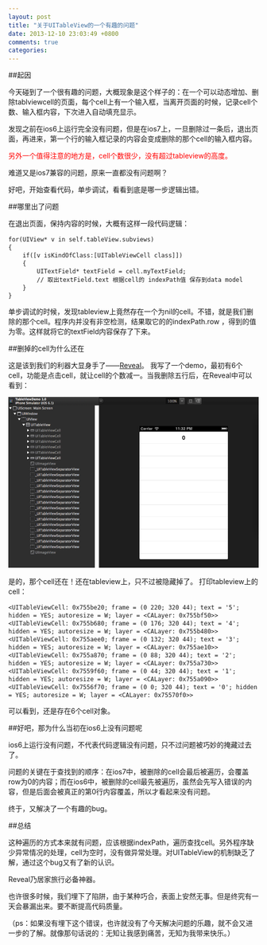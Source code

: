 ```yaml
---
layout: post
title: "关于UITableView的一个有趣的问题"
date: 2013-12-10 23:03:49 +0800
comments: true
categories: 
---
```


##起因

今天碰到了一个很有趣的问题，大概现象是这个样子的：在一个可以动态增加、删除tablviewcell的页面，每个cell上有一个输入框，当离开页面的时候，记录cell个数、输入框内容，下次进入自动填充显示。

发现之前在ios6上运行完全没有问题，但是在ios7上，一旦删除过一条后，退出页面，再进来，第一个行的输入框记录的内容会变成删除的那个cell的输入框内容。

<p style="color:red" > 另外一个值得注意的地方是，cell个数很少，没有超过tableview的高度。</p>

难道又是ios7兼容的问题，原来一直都没有问题啊？

好吧，开始查看代码，单步调试，看看到底是哪一步逻辑出错。

##哪里出了问题

在退出页面，保持内容的时候，大概有这样一段代码逻辑：

	for(UIView* v in self.tableView.subviews)
    {
        if([v isKindOfClass:[UITableViewCell class]])
        {
           	UITextField* textField = cell.myTextField;
           	// 取出textField.text 根据cell的 indexPath值 保存到data model
        }
    }
  
单步调试的时候，发现tableview上竟然存在一个为nil的cell。不错，就是我们删除的那个cell。程序内并没有非空检测，结果取它的的indexPath.row ，得到的值为零。这样就将它的textField内容保存了下来。

##删掉的cell为什么还在

这是该到我们的利器大显身手了——[Reveal](http://revealapp.com/)。
我写了一个demo，最初有6个cell，功能是点击cell，就让cell的个数减一。当我删除五行后，在Reveal中可以看到：

![Reveal截图](/images/tvst.png)

是的，那个cell还在！还在tableview上，只不过被隐藏掉了。
打印tableview上的cell：

	<UITableViewCell: 0x755be20; frame = (0 220; 320 44); text = '5'; hidden = YES; autoresize = W; layer = <CALayer: 0x755bf50>>
	<UITableViewCell: 0x755b680; frame = (0 176; 320 44); text = '4'; hidden = YES; autoresize = W; layer = <CALayer: 0x755b480>>
	<UITableViewCell: 0x755aee0; frame = (0 132; 320 44); text = '3'; hidden = YES; autoresize = W; layer = <CALayer: 0x755ae10>>
	<UITableViewCell: 0x755a870; frame = (0 88; 320 44); text = '2'; hidden = YES; autoresize = W; layer = <CALayer: 0x755a730>>
	<UITableViewCell: 0x7559f60; frame = (0 44; 320 44); text = '1'; hidden = YES; autoresize = W; layer = <CALayer: 0x755a090>>
	<UITableViewCell: 0x7556f70; frame = (0 0; 320 44); text = '0'; hidden = YES; autoresize = W; layer = <CALayer: 0x75570f0>>

可以看到，还是存在6个cell对象。

##好吧，那为什么当初在ios6上没有问题呢

ios6上运行没有问题，不代表代码逻辑没有问题，只不过问题被巧妙的掩藏过去了。

问题的关键在于查找到的顺序：在ios7中，被删除的cell会最后被遍历，会覆盖row为0的内容；而在ios6中，被删除的cell最先被遍历，虽然会先写入错误的内容，但是后面会被真正的第0行内容覆盖，所以才看起来没有问题。

终于，又解决了一个有趣的bug。

##总结


这种遍历的方式本来就有问题，应该根据indexPath，遍历查找cell。另外程序缺少异常情况的处理，cell为空时，没有做异常处理。对UITableView的机制缺乏了解，通过这个bug又有了新的认识。

Reveal乃居家旅行必备神器。

也许很多时候，我们埋下了陷阱，由于某种巧合，表面上安然无事。但是终究有一天会暴漏出来。要不断提高代码质量。

（ps：如果没有埋下这个错误，也许就没有了今天解决问题的乐趣，就不会又进一步的了解。就像那句话说的：无知让我感到痛苦，无知为我带来快乐。）

